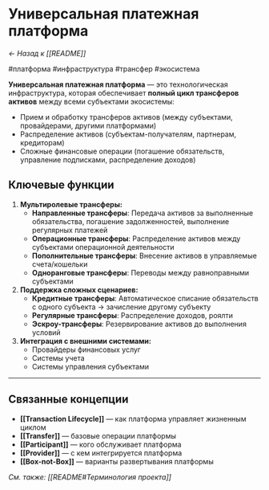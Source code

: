 
# Универсальная платежная платформа

*← Назад к [[README]]*

#платформа #инфраструктура #трансфер #экосистема

**Универсальная платежная платформа** — это технологическая инфраструктура, которая обеспечивает **полный цикл трансферов активов** между всеми субъектами экосистемы:

- Прием и обработку трансферов активов (между субъектами, провайдерами, другими платформами)
- Распределение активов (субъектам-получателям, партнерам, кредиторам)    
- Сложные финансовые операции (погашение обязательств, управление подписками, распределение доходов)

## Ключевые функции

1. **Мультиролевые трансферы:**
   - **Направленные трансферы**: Передача активов за выполненные обязательства, погашение задолженностей, выполнение регулярных платежей
   - **Операционные трансферы**: Распределение активов между субъектами операционной деятельности        
   - **Пополнительные трансферы**: Внесение активов в управляемые счета/кошельки        
   - **Одноранговые трансферы**: Переводы между равноправными субъектами        
2. **Поддержка сложных сценариев:**    
   - **Кредитные трансферы**: Автоматическое списание обязательств с одного субъекта → зачисление другому субъекту        
   - **Регулярные трансферы**: Распределение доходов, роялти        
   - **Эскроу-трансферы**: Резервирование активов до выполнения условий        
3. **Интеграция с внешними системами:**    
   - Провайдеры финансовых услуг        
   - Системы учета        
   - Системы управления субъектами

---

## Связанные концепции

- **[[Transaction Lifecycle]]** — как платформа управляет жизненным циклом
- **[[Transfer]]** — базовые операции платформы  
- **[[Participant]]** — кого обслуживает платформа
- **[[Provider]]** — с кем интегрируется платформа
- **[[Box-not-Box]]** — варианты развертывания платформы

*См. также: [[README#Терминология проекта]]*

